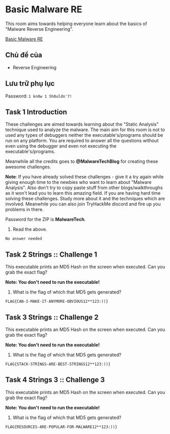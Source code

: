 # Basic Malware RE

This room aims towards helping everyone learn about the basics of "Malware Reverse Engineering".

[Basic Malware RE](https://tryhackme.com/room/basicmalwarere)

## Chủ đề của

- Reverse Engineering

## Lưu trữ phụ lục

Password: `1 kn0w 1 5h0uldn'7!`

## Task 1 Introduction

These challenges are aimed towards learning about the "Static Analysis" technique used to analyze the malware. The main aim for this room is not to used any types of debuggers neither the executable's/programs should be run on any platform. You are required to answer all the questions without even using the debugger and even not executing the executable's/programs.

Meanwhile all the credits goes to **@MalwareTechBlog** for creating these awesome challenges.

**Note**: If you have already solved these challenges - give it a try again while giving enough time to the newbies who want to learn about "Malware Analysis". Also don't try to copy paste stuff from other blogs/walkthroughs as it won't lead you to learn this amazing field. If you are having hard time solving these challenges. Study more about it and the techniques which are involved. Meanwhile you can also join TryHackMe discord and fire up you problems in there.

Password for the ZIP is **MalwareTech**.

1. Read the above.

`No answer needed`

## Task 2 Strings :: Challenge 1

This executable prints an MD5 Hash on the screen when executed. Can you grab the exact flag?

**Note: You don't need to run the executable!**

1. What is the flag of which that MD5 gets generated?

`FLAG{CAN-I-MAKE-IT-ANYMORE-OBVIOUS12**123:))}`

## Task 3 Strings :: Challenge 2

This executable prints an MD5 Hash on the screen when executed. Can you grab the exact flag?

**Note: You don't need to run the executable!**

1. What is the flag of which that MD5 gets generated?

`FLAG{STACK-STRINGS-ARE-BEST-STRINGS12**123:))}`

## Task 4 Strings 3 :: Challenge 3

This executable prints an MD5 Hash on the screen when executed. Can you grab the exact flag?

**Note: You don't need to run the executable!**

1. What is the flag of which that MD5 gets generated?

`FLAG{RESOURCES-ARE-POPULAR-FOR-MALWARE12**123:))}`
